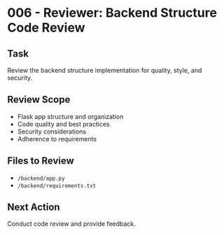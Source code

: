 # 006 - Reviewer: Backend Structure Code Review

## Task
Review the backend structure implementation for quality, style, and security.

## Review Scope
- Flask app structure and organization
- Code quality and best practices
- Security considerations
- Adherence to requirements

## Files to Review
- `/backend/app.py`
- `/backend/requirements.txt`

## Next Action
Conduct code review and provide feedback.